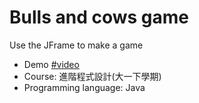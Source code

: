 # Bulls and cows game

Use the JFrame to make a game

- Demo [#video](https://youtu.be/yRId4eCPJyo)
- Course: 進階程式設計(大一下學期)
- Programming language: Java
